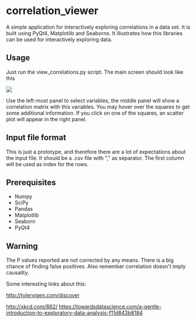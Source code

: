 correlation_viewer
==================

A simple application for interactively exploring correlations in a data set. It is built using PyQt4, Matplotlib and Seaborns. It illustrates how this libraries can be used for interactively exploring data.


## Usage

Just run the view_correlations.py script. The main screen should look like this

<img src="screen_shot.PNG">

Use the left-most panel to select variables, the middle panel will show a correlation matrix with this variables. You may hover over the squares to get some additional information. If you click on one of the squares, an scatter plot will appear in the right panel.

## Input file format

This is just a prototype, and therefore there are a lot of expectations about the input file. It should be a .csv file with "," as separator. The first column will be used as index for the rows. 

## Prerequisites

* Numpy
* SciPy
* Pandas
* Matplotlib
* Seaborn
* PyQt4

## Warning

The P values reported are not corrected by any means. There is a big chance of finding false positives. Also remember correlation doesn't imply causality.

Some interesting links about this:

http://tylervigen.com/discover

http://xkcd.com/882/
https://towardsdatascience.com/a-gentle-introduction-to-exploratory-data-analysis-f11d843b8184
